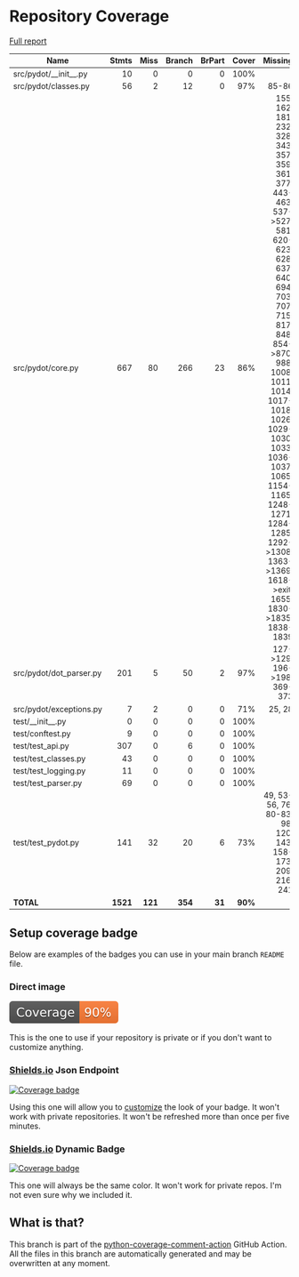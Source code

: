 # Repository Coverage

[Full report](https://htmlpreview.github.io/?https://github.com/pydot/pydot/blob/python-coverage-comment-action-data/htmlcov/index.html)

| Name                      |    Stmts |     Miss |   Branch |   BrPart |   Cover |   Missing |
|-------------------------- | -------: | -------: | -------: | -------: | ------: | --------: |
| src/pydot/\_\_init\_\_.py |       10 |        0 |        0 |        0 |    100% |           |
| src/pydot/classes.py      |       56 |        2 |       12 |        0 |     97% |     85-86 |
| src/pydot/core.py         |      667 |       80 |      266 |       23 |     86% |155, 162, 181, 232, 328, 343, 357, 359, 361, 377, 443-463, 537->527, 581, 620-623, 628, 637, 640, 694, 703, 707, 715, 817, 848, 854->870, 988, 1008, 1011, 1014, 1017-1018, 1026, 1029-1030, 1033, 1036-1037, 1065, 1154-1165, 1248-1271, 1284-1285, 1292->1308, 1363->1369, 1618->exit, 1655, 1830->1835, 1838-1839 |
| src/pydot/dot\_parser.py  |      201 |        5 |       50 |        2 |     97% |127->129, 196->198, 369-373 |
| src/pydot/exceptions.py   |        7 |        2 |        0 |        0 |     71% |    25, 28 |
| test/\_\_init\_\_.py      |        0 |        0 |        0 |        0 |    100% |           |
| test/conftest.py          |        9 |        0 |        0 |        0 |    100% |           |
| test/test\_api.py         |      307 |        0 |        6 |        0 |    100% |           |
| test/test\_classes.py     |       43 |        0 |        0 |        0 |    100% |           |
| test/test\_logging.py     |       11 |        0 |        0 |        0 |    100% |           |
| test/test\_parser.py      |       69 |        0 |        0 |        0 |    100% |           |
| test/test\_pydot.py       |      141 |       32 |       20 |        6 |     73% |49, 53-56, 76, 80-83, 98, 120, 143, 158-173, 209, 216, 241 |
|                 **TOTAL** | **1521** |  **121** |  **354** |   **31** | **90%** |           |


## Setup coverage badge

Below are examples of the badges you can use in your main branch `README` file.

### Direct image

[![Coverage badge](https://raw.githubusercontent.com/pydot/pydot/python-coverage-comment-action-data/badge.svg)](https://htmlpreview.github.io/?https://github.com/pydot/pydot/blob/python-coverage-comment-action-data/htmlcov/index.html)

This is the one to use if your repository is private or if you don't want to customize anything.

### [Shields.io](https://shields.io) Json Endpoint

[![Coverage badge](https://img.shields.io/endpoint?url=https://raw.githubusercontent.com/pydot/pydot/python-coverage-comment-action-data/endpoint.json)](https://htmlpreview.github.io/?https://github.com/pydot/pydot/blob/python-coverage-comment-action-data/htmlcov/index.html)

Using this one will allow you to [customize](https://shields.io/endpoint) the look of your badge.
It won't work with private repositories. It won't be refreshed more than once per five minutes.

### [Shields.io](https://shields.io) Dynamic Badge

[![Coverage badge](https://img.shields.io/badge/dynamic/json?color=brightgreen&label=coverage&query=%24.message&url=https%3A%2F%2Fraw.githubusercontent.com%2Fpydot%2Fpydot%2Fpython-coverage-comment-action-data%2Fendpoint.json)](https://htmlpreview.github.io/?https://github.com/pydot/pydot/blob/python-coverage-comment-action-data/htmlcov/index.html)

This one will always be the same color. It won't work for private repos. I'm not even sure why we included it.

## What is that?

This branch is part of the
[python-coverage-comment-action](https://github.com/marketplace/actions/python-coverage-comment)
GitHub Action. All the files in this branch are automatically generated and may be
overwritten at any moment.